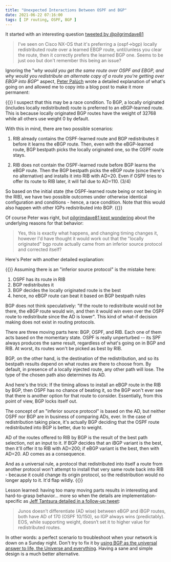 ```yaml
---
title: "Unexpected Interactions Between OSPF and BGP"
date: 2021-06-22 07:16:00
tags: [ IP routing, OSPF, BGP ]
---
```

It started with an interesting question [tweeted by @pilgrimdave81](https://twitter.com/pilgrimdave81/status/1400718236409380864)

> I've seen on Cisco NX-OS that it's preferring a (ospf->bgp) locally redistributed route over a learned EBGP route, until/unless you clear the route, then it correctly prefers the learned BGP one. Seems to be just ooo but don't remember this being an issue?

Ignoring the "_why would you get the same route over OSPF and EBGP, and why would you redistribute an alternate copy of a route you're getting over EBGP into BGP_" aspect, [Peter Palúch](https://twitter.com/Peter_Paluch) wrote a detailed explanation of what's going on and allowed me to copy into a blog post to make it more permanent:
<!--more-->
{{<long-quote>}}
I suspect that this may be a race condition. To BGP, a locally originated (includes locally redistributed) route is preferred to an eBGP-learned route. This is because locally originated BGP routes have the weight of 32768 while all others use weight 0 by default.

With this in mind, there are two possible scenarios:

1. RIB already contains the OSPF-learned route and BGP redistributes it before it learns the eBGP route. Then, even with the eBGP-learned route, BGP bestpath picks the locally originated one, so the OSPF route stays.

2. RIB does not contain the OSPF-learned route before BGP learns the eBGP route. Then the BGP bestpath picks the eBGP route (since there's no alternative) and installs it into RIB with AD=20. Even if OSPF tries to offer its route to RIB later, it will fail due to AD=110. (3/4) 

So based on the initial state (the OSPF-learned route being or not being in the RIB), we have two possible outcomes under otherwise identical configuration and conditions - hence, a race condition. Note that this would also happen with other IGPs redistributed into BGP.
{{</long-quote>}}

Of course Peter was right, but [pilgrimdave81 kept wondering](https://twitter.com/pilgrimdave81/status/1400742176728961024) about the underlying reasons for that behavior:

> Yes, this is exactly what happens, and changing timing changes it, however I'd have thought it would work out that the "locally originated" bgp route actually came from an inferior source protocol and corrected itself?

Here's Peter with another detailed explanation:

{{<long-quote>}}
Assuming there is an "inferior source protocol" is the mistake here:

1. OSPF has its route in RIB
2. BGP redistributes it
3. BGP decides the locally originated route is the best
4. hence, no eBGP route can beat it based on BGP bestpath rules

BGP does not think speculatively: "If the route to redistribute would not be there, the eBGP route would win, and then it would win even over the OSPF route to redistribute since the AD is lower". This kind of what-if decision making does not exist in routing protocols.

There are three moving parts here: BGP, OSPF, and RIB. Each one of them acts based on the momentary state. OSPF is really unperturbed -- its SPF always produces the same result, regardless of what's going on in BGP and RIB. At worst, its routes won't be picked as best by RIB.

BGP, on the other hand, is the destination of the redistribution, and so its bestpath results depend on what routes are there to choose from. By default, in presence of a locally injected route, any other path will lose. The type of the chosen path also determines its AD.

And here's the trick: If the timing allows to install an eBGP route in the RIB by BGP, then OSPF has no chance of beating it, so the BGP won't ever see that there is another option for that route to consider. Essentially, from this point of view, BGP locks itself out.

The concept of an "inferior source protocol" is based on the AD, but neither OSPF nor BGP are in business of comparing ADs, ever. In the case of redistribution taking place, it's actually BGP deciding that the OSPF route redistributed into BGP is better, due to weight.

AD of the routes offered to RIB by BGP is the result of the best path selection, not an input to it. If BGP decides that an iBGP variant is the best, then it'll offer it to RIB with AD=200; if eBGP variant is the best, then with AD=20. AD comes as a consequence.

And as a universal rule, a protocol that redistributed into itself a route from another protocol won't attempt to install that very same route back into RIB - because it could change its origin protocol, so the redistribution would no longer apply to it. It'd flap wildly.
{{</long-quote>}}

Lesson learned: having too many moving parts results in interesting and hard-to-grasp behavior... more so when the details are implementation-specific as [Jeff Tantsura detailed in a follow-up tweet](https://twitter.com/jtantsura/status/1401248088988164099):

> Junos doesn’t differentiate (AD wise) between eBGP and iBGP routes, both have AD of 170 (OSPF 10/150), so IGP always wins (predictably). EOS, while supporting weight, doesn’t set it to higher value for redistributed routes.

In other words: a perfect scenario to troubleshoot when your network is down on a Sunday night. Don't try to fix it by [using BGP as the universal answer to life, the Universe and everything](https://blog.ipspace.net/2021/06/use-best-tool-for-job.html). Having a sane and simple design is a much better alternative.
